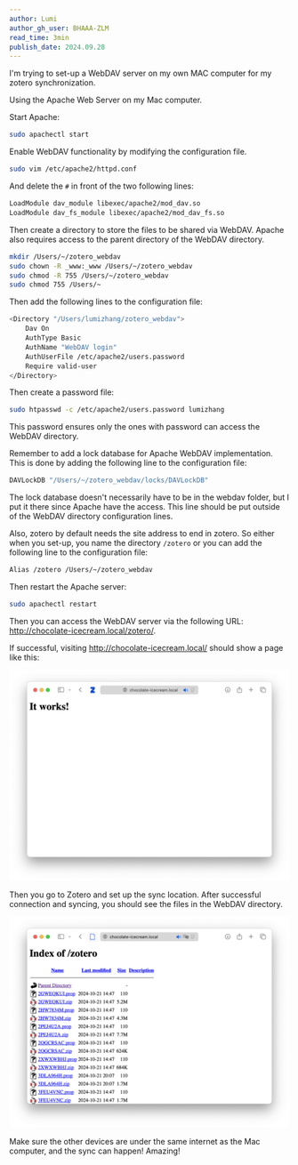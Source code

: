 ```yaml
---
author: Lumi
author_gh_user: BHAAA-ZLM
read_time: 3min
publish_date: 2024.09.28
---
```


I'm trying to set-up a WebDAV server on my own MAC computer for my zotero synchronization.

Using the Apache Web Server on my Mac computer.

Start Apache:

```bash 
sudo apachectl start
```

Enable WebDAV functionality by modifying the configuration file.

```bash
sudo vim /etc/apache2/httpd.conf
```

And delete the `#` in front of the two following lines:

```bash
LoadModule dav_module libexec/apache2/mod_dav.so
LoadModule dav_fs_module libexec/apache2/mod_dav_fs.so
```

Then create a directory to store the files to be shared via WebDAV. Apache also requires access to the parent directory of the WebDAV directory.

```bash
mkdir /Users/~/zotero_webdav
sudo chown -R _www:_www /Users/~/zotero_webdav
sudo chmod -R 755 /Users/~/zotero_webdav
sudo chmod 755 /Users/~
```

Then add the following lines to the configuration file:

```bash
<Directory "/Users/lumizhang/zotero_webdav">
    Dav On
    AuthType Basic
    AuthName "WebDAV login"
    AuthUserFile /etc/apache2/users.password
    Require valid-user
</Directory>
```

Then create a password file:

```bash
sudo htpasswd -c /etc/apache2/users.password lumizhang
```

This password ensures only the ones with password can access the WebDAV directory.

Remember to add a lock database for Apache WebDAV implementation. This is done by adding the following line to the configuration file:

```bash
DAVLockDB "/Users/~/zotero_webdav/locks/DAVLockDB"
```

The lock database doesn't necessarily have to be in the webdav folder, but I put it there since Apache have the access. This line should be put outside of the WebDAV directory configuration lines.

Also, zotero by default needs the site address to end in zotero. So either when you set-up, you name the directory `/zotero` or you can add the following line to the configuration file:

```bash
Alias /zotero /Users/~/zotero_webdav
```


Then restart the Apache server:

```bash
sudo apachectl restart
```

Then you can access the WebDAV server via the following URL: http://chocolate-icecream.local/zotero/.

If successful, visiting http://chocolate-icecream.local/ should show a page like this:

![WebDAV success](./zotero_webdav/webdav_success.png)

Then you go to Zotero and set up the sync location. After successful connection and syncing, you should see the files in the WebDAV directory.

![zotero sync success](./zotero_webdav/zotero_synced_webdav.png)

Make sure the other devices are under the same internet as the Mac computer, and the sync can happen! Amazing!



